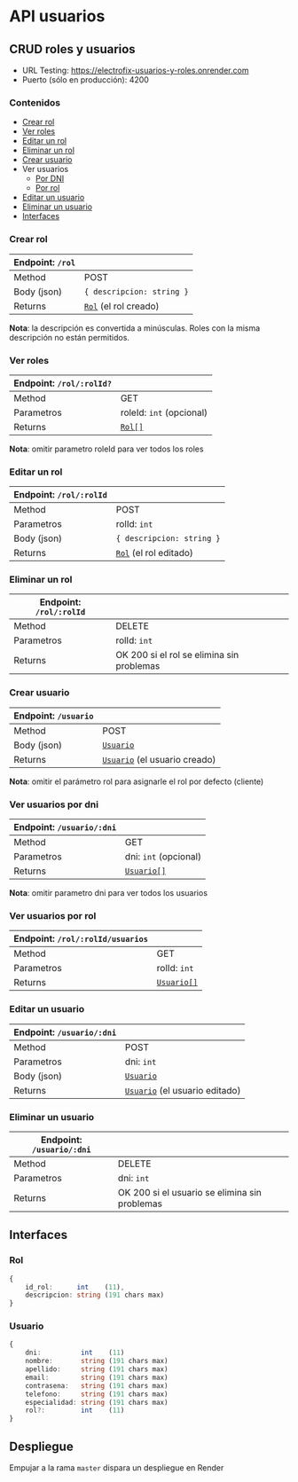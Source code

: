 # API usuarios

## CRUD roles y usuarios

+ URL Testing: https://electrofix-usuarios-y-roles.onrender.com
+ Puerto (sólo en producción): 4200

### Contenidos

+ [Crear rol](#crear-rol)
+ [Ver roles](#ver-roles)
+ [Editar un rol](#editar-un-rol)
+ [Eliminar un rol](#eliminar-un-rol)
+ [Crear usuario](#crear-usuario)
+ Ver usuarios
    - [Por DNI](#ver-usuarios-por-dni)
    - [Por rol](#ver-usuarios-por-rol)
+ [Editar un usuario](#editar-un-usuario)
+ [Eliminar un usuario](#eliminar-un-usuario)
+ [Interfaces](#interfaces)


### Crear rol

|Endpoint: `/rol`||
---|---|
Method      | POST
Body (json) | `{ descripcion: string }`
Returns     | [`Rol`](#rol) (el rol creado)

**Nota**: la descripción es convertida a minúsculas. Roles con la misma descripción no están permitidos.

### Ver roles

|Endpoint: `/rol/:rolId?`||
---|---|
|Method    | GET                   
|Parametros| roleId: `int` (opcional)
|Returns   | [`Rol[]`](#rol)

**Nota**: omitir parametro roleId para ver todos los roles


### Editar un rol

|Endpoint: `/rol/:rolId`||
---|---|
Method     | POST
Parametros | rolId: `int`
Body (json)| `{ descripcion: string }`
Returns    | [`Rol`](#rol) (el rol editado)


### Eliminar un rol

|Endpoint: `/rol/:rolId`||
---|---|
Method     | DELETE
Parametros | rolId: `int`
Returns    | OK 200 si el rol se elimina sin problemas


### Crear usuario

|Endpoint: `/usuario`||
---|---|
Method     | POST
Body (json)| [`Usuario`](#usuario)
Returns    | [`Usuario`](#usuario) (el usuario creado)

**Nota**: omitir el parámetro rol para asignarle el rol por defecto (cliente)

### Ver usuarios por dni
|Endpoint: `/usuario/:dni`||
---|---|
Method     | GET
Parametros | dni: `int` (opcional)
Returns    | [`Usuario[]`](#usuario)

**Nota**: omitir parametro dni para ver todos los usuarios

### Ver usuarios por rol
|Endpoint: `/rol/:rolId/usuarios`||
---|---|
Method     | GET
Parametros | rolId: `int`
Returns    | [`Usuario[]`](#usuario)

### Editar un usuario

|Endpoint: `/usuario/:dni`||
---|---|
Method     | POST
Parametros | dni: `int`
Body (json)| [`Usuario`](#usuario)
Returns    | [`Usuario`](#usuario) (el usuario editado)

### Eliminar un usuario

|Endpoint: `/usuario/:dni`||
---|---|
Method     | DELETE
Parametros | dni: `int`
Returns    | OK 200 si el usuario se elimina sin problemas

## Interfaces

### Rol 
```typescript
{
    id_rol:      int    (11),
    descripcion: string (191 chars max)
}
```

### Usuario 
```typescript
{
    dni:          int    (11) 
    nombre:       string (191 chars max)
    apellido:     string (191 chars max)
    email:        string (191 chars max)
    contrasena:   string (191 chars max)
    telefono:     string (191 chars max)
    especialidad: string (191 chars max)
    rol?:         int    (11)
}
```

## Despliegue

Empujar a la rama `master` dispara un despliegue en Render